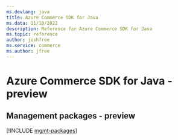 ```yaml
---
ms.devlang: java
title: Azure Commerce SDK for Java
ms.data: 11/10/2022
description: Reference for Azure Commerce SDK for Java
ms.topic: reference
author: joshfree
ms.service: commerce
ms.author: jfree
---
```

# Azure Commerce SDK for Java - preview

## Management packages - preview
[!INCLUDE [mgmt-packages](commerce-mgmt-index.md)]